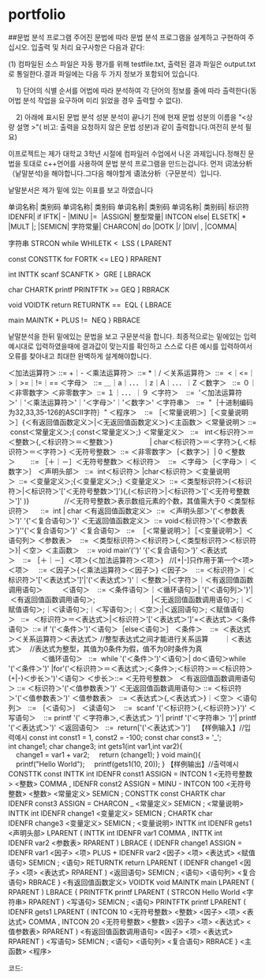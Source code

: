 # portfolio
##문법 분석 프로그램
주어진 문법에 따라 문법 분석 프로그램을 설계하고 구현하여 주십시오. 입출력 및 처리 요구사항은 다음과 같다:

(1) 컴파일된 소스 파일은 자동 평가를 위해 testfile.txt, 출력된 결과 파일은 output.txt로 통일한다.결과 파일에는 다음 두 가지 정보가 포함되어 있습니다.

    1) 단어의 식별 순서를 어법에 따라 분석하여 각 단어의 정보를 줄에 따라 출력한다(동어법 분석 작업을 요구하며 미리 읽었을 경우 출력할 수 없다).
    
    2) 아래에 표시된 문법 분석 성분 분석이 끝나기 전에 현재 문법 성분의 이름을 "<상량 설명 >"( 비고: 출력을 요청하지 않은 문법 성분)과 같이 출력합니다.여전히 분석 필요)
    
이프로젝트는 제가 대학교 3학년 시절에 컴파일러 수업에서 나온 과제입니다.정해진 문법을 토대로 c++언어를 사용하여 문법 분석 프로그램을 만드는겁니다.
먼저 词法分析（낱말분석)을 해야합니다.그다음 해야할게 语法分析（구문분석）입니다.

낱말분서은 제가 밑에 있는 이표를 보고 하였습니다 

单词名称|	类别码	单词名称|	类别码	单词名称|	类别码	单词名称|	类别码|
标识符	IDENFR|	if	IFTK|	-	|MINU	|= 	|ASSIGN|
整型常量|	INTCON	else|	ELSETK|	*	|MULT	|;	|SEMICN|
字符常量|	CHARCON|	do	|DOTK	|/	|DIV|	,	|COMMA|

字符串	STRCON	while	WHILETK	< 	LSS	(	LPARENT

const	CONSTTK	for	FORTK	<=	LEQ	)	RPARENT

int	INTTK	scanf	SCANFTK	> 	GRE	[	LBRACK

char	CHARTK	printf	PRINTFTK	>=	GEQ	]	RBRACK

void	VOIDTK	return	RETURNTK	== 	EQL	{	LBRACE

main	MAINTK	+	PLUS	!= 	NEQ	}	RBRACE

낱말분석을 한뒤 밑에있는 문법을 보고 구문분석을 합니다.
최종적으로는 밑에있는 입력예시대로 입력하였을때에 결과값이 맞는지를 확인하고 스스로 다른 예시를 입력하여서 오류를 찾아내고 최대한 완벽하게 설계해야합니다.

＜加法运算符＞ ::= +｜-
＜乘法运算符＞  ::= *｜/
＜关系运算符＞  ::=  <｜<=｜>｜>=｜!=｜==
＜字母＞   ::= ＿｜a｜．．．｜z｜A｜．．．｜Z
＜数字＞   ::= ０｜＜非零数字＞
＜非零数字＞  ::= １｜．．．｜９
＜字符＞    ::=  '＜加法运算符＞'｜'＜乘法运算符＞'｜'＜字母＞'｜'＜数字＞'
＜字符串＞   ::=  "｛十进制编码为32,33,35-126的ASCII字符｝"
＜程序＞    ::= ［＜常量说明＞］［＜变量说明＞］{＜有返回值函数定义＞|＜无返回值函数定义＞}＜主函数＞
＜常量说明＞ ::=  const＜常量定义＞;{ const＜常量定义＞;}
＜常量定义＞   ::=   int＜标识符＞＝＜整数＞{,＜标识符＞＝＜整数＞}
                  | char＜标识符＞＝＜字符＞{,＜标识符＞＝＜字符＞}
＜无符号整数＞  ::= ＜非零数字＞｛＜数字＞｝| 0
＜整数＞        ::= ［＋｜－］＜无符号整数＞
＜标识符＞    ::=  ＜字母＞｛＜字母＞｜＜数字＞｝
＜声明头部＞   ::=  int＜标识符＞ |char＜标识符＞
＜变量说明＞  ::= ＜变量定义＞;{＜变量定义＞;}
＜变量定义＞  ::= ＜类型标识符＞(＜标识符＞|＜标识符＞'['＜无符号整数＞']'){,(＜标识符＞|＜标识符＞'['＜无符号整数＞']' )}
                 //＜无符号整数＞表示数组元素的个数，其值需大于0
＜类型标识符＞      ::=  int | char
＜有返回值函数定义＞  ::=  ＜声明头部＞'('＜参数表＞')' '{'＜复合语句＞'}'
＜无返回值函数定义＞  ::= void＜标识符＞'('＜参数表＞')''{'＜复合语句＞'}'
＜复合语句＞   ::=  ［＜常量说明＞］［＜变量说明＞］＜语句列＞
＜参数表＞    ::=  ＜类型标识符＞＜标识符＞{,＜类型标识符＞＜标识符＞}| ＜空＞
＜主函数＞    ::= void main‘(’‘)’ ‘{’＜复合语句＞‘}’
＜表达式＞    ::= ［＋｜－］＜项＞{＜加法运算符＞＜项＞}   //[+|-]只作用于第一个<项>
＜项＞     ::= ＜因子＞{＜乘法运算符＞＜因子＞}
＜因子＞    ::= ＜标识符＞｜＜标识符＞'['＜表达式＞']'|'('＜表达式＞')'｜＜整数＞|＜字符＞｜＜有返回值函数调用语句＞         
＜语句＞    ::= ＜条件语句＞｜＜循环语句＞| '{'＜语句列＞'}'| ＜有返回值函数调用语句＞; 
                           |＜无返回值函数调用语句＞;｜＜赋值语句＞;｜＜读语句＞;｜＜写语句＞;｜＜空＞;|＜返回语句＞;
＜赋值语句＞   ::=  ＜标识符＞＝＜表达式＞|＜标识符＞'['＜表达式＞']'=＜表达式＞
＜条件语句＞  ::= if '('＜条件＞')'＜语句＞［else＜语句＞］
＜条件＞    ::=  ＜表达式＞＜关系运算符＞＜表达式＞ //整型表达式之间才能进行关系运算
       ｜＜表达式＞    //表达式为整型，其值为0条件为假，值不为0时条件为真                                             
＜循环语句＞   ::=  while '('＜条件＞')'＜语句＞| do＜语句＞while '('＜条件＞')' |for'('＜标识符＞＝＜表达式＞;＜条件＞;＜标识符＞＝＜标识符＞(+|-)＜步长＞')'＜语句＞
＜步长＞::= ＜无符号整数＞  
＜有返回值函数调用语句＞ ::= ＜标识符＞'('＜值参数表＞')'
＜无返回值函数调用语句＞ ::= ＜标识符＞'('＜值参数表＞')'
＜值参数表＞   ::= ＜表达式＞{,＜表达式＞}｜＜空＞
＜语句列＞   ::= ｛＜语句＞｝
＜读语句＞    ::=  scanf '('＜标识符＞{,＜标识符＞}')'
＜写语句＞    ::= printf '(' ＜字符串＞,＜表达式＞ ')'| printf '('＜字符串＞ ')'| printf '('＜表达式＞')'
＜返回语句＞   ::=  return['('＜表达式＞')']   
【样例输入】//입력예시
const int const1 = 1, const2 = -100;
const char const3 = '_';
int change1;
char change3;
int gets1(int var1,int var2){
    change1 = var1 + var2;
    return (change1);
}
void main(){
    printf("Hello World");
    printf(gets1(10, 20));
}
【样例输出】//출력예시
CONSTTK const
INTTK int
IDENFR const1
ASSIGN =
INTCON 1
<无符号整数>
<整数>
COMMA ,
IDENFR const2
ASSIGN =
MINU -
INTCON 100
<无符号整数>
<整数>
<常量定义>
SEMICN ;
CONSTTK const
CHARTK char
IDENFR const3
ASSIGN =
CHARCON _
<常量定义>
SEMICN ;
<常量说明>
INTTK int
IDENFR change1
<变量定义>
SEMICN ;
CHARTK char
IDENFR change3
<变量定义>
SEMICN ;
<变量说明>
INTTK int
IDENFR gets1
<声明头部>
LPARENT (
INTTK int
IDENFR var1
COMMA ,
INTTK int
IDENFR var2
<参数表>
RPARENT )
LBRACE {
IDENFR change1
ASSIGN =
IDENFR var1
<因子>
<项>
PLUS +
IDENFR var2
<因子>
<项>
<表达式>
<赋值语句>
SEMICN ;
<语句>
RETURNTK return
LPARENT (
IDENFR change1
<因子>
<项>
<表达式>
RPARENT )
<返回语句>
SEMICN ;
<语句>
<语句列>
<复合语句>
RBRACE }
<有返回值函数定义>
VOIDTK void
MAINTK main
LPARENT (
RPARENT )
LBRACE {
PRINTFTK printf
LPARENT (
STRCON Hello World
<字符串>
RPARENT )
<写语句>
SEMICN ;
<语句>
PRINTFTK printf
LPARENT (
IDENFR gets1
LPARENT (
INTCON 10
<无符号整数>
<整数>
<因子>
<项>
<表达式>
COMMA ,
INTCON 20
<无符号整数>
<整数>
<因子>
<项>
<表达式>
<值参数表>
RPARENT )
<有返回值函数调用语句>
<因子>
<项>
<表达式>
RPARENT )
<写语句>
SEMICN ;
<语句>
<语句列>
<复合语句>
RBRACE }
<主函数>
<程序>


코드:
